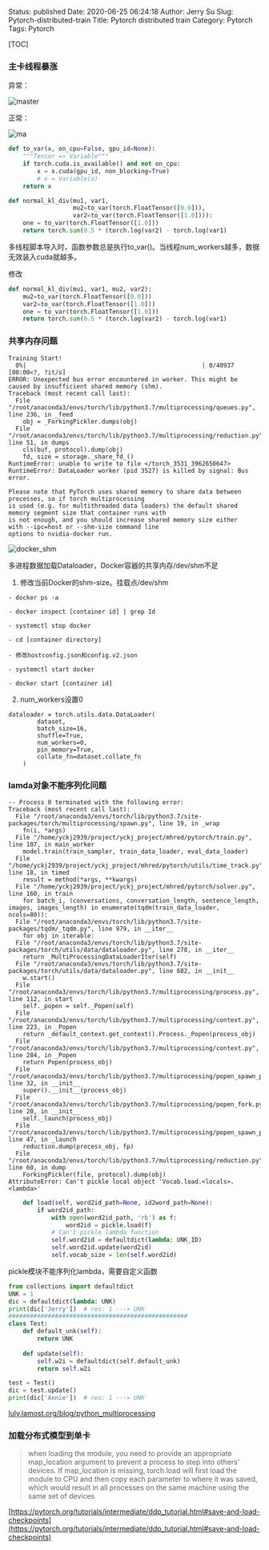 Status: published
Date: 2020-06-25 06:24:18
Author: Jerry Su
Slug: Pytorch-distributed-train
Title: Pytorch distributed train
Category: Pytorch 
Tags: Pytorch

[TOC]

### 主卡线程暴涨
异常： 

![master](../images/Pytorch/bug.png)

正常：

![ma](../images/Pytorch/bug_fix.png)

```python
def to_var(x, on_cpu=False, gpu_id=None):
    """Tensor => Variable"""
    if torch.cuda.is_available() and not on_cpu:
        x = x.cuda(gpu_id, non_blocking=True)
        # x = Variable(x)
    return x

def normal_kl_div(mu1, var1, 
                  mu2=to_var(torch.FloatTensor([0.0])),
                  var2=to_var(torch.FloatTensor([1.0]))):
    one = to_var(torch.FloatTensor([1.0]))
    return torch.sum(0.5 * (torch.log(var2) - torch.log(var1)
```
多线程脚本导入时，函数参数总是执行to_var()。当线程num_workers越多，数据无效装入cuda就越多。

修改
```python
def normal_kl_div(mu1, var1, mu2, var2):
    mu2=to_var(torch.FloatTensor([0.0]))
    var2=to_var(torch.FloatTensor([1.0]))
    one = to_var(torch.FloatTensor([1.0]))
    return torch.sum(0.5 * (torch.log(var2) - torch.log(var1)
```


### 共享内存问题
```
Training Start!
  0%|                                                 | 0/40937 [00:00<?, ?it/s]
ERROR: Unexpected bus error encountered in worker. This might be caused by insufficient shared memory (shm).
Traceback (most recent call last):
  File "/root/anaconda3/envs/torch/lib/python3.7/multiprocessing/queues.py", line 236, in _feed
    obj = _ForkingPickler.dumps(obj)
  File "/root/anaconda3/envs/torch/lib/python3.7/multiprocessing/reduction.py", line 51, in dumps
    cls(buf, protocol).dump(obj)
    fd, size = storage._share_fd_()
RuntimeError: unable to write to file </torch_3531_3962650647>
RuntimeError: DataLoader worker (pid 3527) is killed by signal: Bus error.
```

```
Please note that PyTorch uses shared memory to share data between processes, so if torch multiprocessing 
is used (e.g. for multithreaded data loaders) the default shared memory segment size that container runs with 
is not enough, and you should increase shared memory size either with --ipc=host or --shm-size command line 
options to nvidia-docker run.
```

![docker_shm](../images/Pytorch/docker_shm.png)

多进程数据加载Dataloader，Docker容器的共享内存/dev/shm不足

1. 修改当前Docker的shm-size。挂载点/dev/shm

```
- docker ps -a

- docker inspect [container id] | grep Id

- systemctl stop docker

- cd [container directory]

- 修改hostconfig.json和config.v2.json

- systemctl start docker

- docker start [container id]
```

2.  num_workers设置0

```
dataloader = torch.utils.data.DataLoader(
        dataset,
        batch_size=16,
        shuffle=True,
        num_workers=0,
        pin_memory=True,
        collate_fn=dataset.collate_fn
    )
```

### lamda对象不能序列化问题

```
-- Process 0 terminated with the following error:
Traceback (most recent call last):
  File "/root/anaconda3/envs/torch/lib/python3.7/site-packages/torch/multiprocessing/spawn.py", line 19, in _wrap
    fn(i, *args)
  File "/home/yckj2939/project/yckj_project/mhred/pytorch/train.py", line 107, in main_worker
    model.train(train_sampler, train_data_loader, eval_data_loader)
  File "/home/yckj2939/project/yckj_project/mhred/pytorch/utils/time_track.py", line 18, in timed
    result = method(*args, **kwargs)
  File "/home/yckj2939/project/yckj_project/mhred/pytorch/solver.py", line 160, in train
    for batch_i, (conversations, conversation_length, sentence_length, images, images_length) in enumerate(tqdm(train_data_loader, ncols=80)):
  File "/root/anaconda3/envs/torch/lib/python3.7/site-packages/tqdm/_tqdm.py", line 979, in __iter__
    for obj in iterable:
  File "/root/anaconda3/envs/torch/lib/python3.7/site-packages/torch/utils/data/dataloader.py", line 278, in __iter__
    return _MultiProcessingDataLoaderIter(self)
  File "/root/anaconda3/envs/torch/lib/python3.7/site-packages/torch/utils/data/dataloader.py", line 682, in __init__
    w.start()
  File "/root/anaconda3/envs/torch/lib/python3.7/multiprocessing/process.py", line 112, in start
    self._popen = self._Popen(self)
  File "/root/anaconda3/envs/torch/lib/python3.7/multiprocessing/context.py", line 223, in _Popen
    return _default_context.get_context().Process._Popen(process_obj)
  File "/root/anaconda3/envs/torch/lib/python3.7/multiprocessing/context.py", line 284, in _Popen
    return Popen(process_obj)
  File "/root/anaconda3/envs/torch/lib/python3.7/multiprocessing/popen_spawn_posix.py", line 32, in __init__
    super().__init__(process_obj)
  File "/root/anaconda3/envs/torch/lib/python3.7/multiprocessing/popen_fork.py", line 20, in __init__
    self._launch(process_obj)
  File "/root/anaconda3/envs/torch/lib/python3.7/multiprocessing/popen_spawn_posix.py", line 47, in _launch
    reduction.dump(process_obj, fp)
  File "/root/anaconda3/envs/torch/lib/python3.7/multiprocessing/reduction.py", line 60, in dump
    ForkingPickler(file, protocol).dump(obj)
AttributeError: Can't pickle local object 'Vocab.load.<locals>.<lambda>'
```

```python
    def load(self, word2id_path=None, id2word_path=None):
        if word2id_path:
            with open(word2id_path, 'rb') as f:
                word2id = pickle.load(f)
            # Can't pickle lambda function
            self.word2id = defaultdict(lambda: UNK_ID)
            self.word2id.update(word2id)
            self.vocab_size = len(self.word2id)
```

pickle模块不能序列化lambda，需要自定义函数

```python
from collections import defaultdict
UNK = 1
dic = defaultdict(lambda: UNK)
print(dic['Jerry'])  # res: 1 ---> UNK
##################################################
class Test:
    def default_unk(self):
        return UNK
    
    def update(self):
        self.w2i = defaultdict(self.default_unk)
        return self.w2i

test = Test()
dic = test.update()
print(dic['Annie'])  # res: 1 ---> UNK
```

[luly.lamost.org/blog/python_multiprocessing](http://luly.lamost.org/blog/python_multiprocessing.html)

### 加载分布式模型到单卡

> when loading the module, you need to provide an appropriate map_location argument to prevent a process to step into others’ devices. If map_location is missing, torch.load will first load the module to CPU and then copy each parameter to where it was saved, which would result in all processes on the same machine using the same set of devices

[https://pytorch.org/tutorials/intermediate/ddp_tutorial.html#save-and-load-checkpoints](https://pytorch.org/tutorials/intermediate/ddp_tutorial.html#save-and-load-checkpoints)